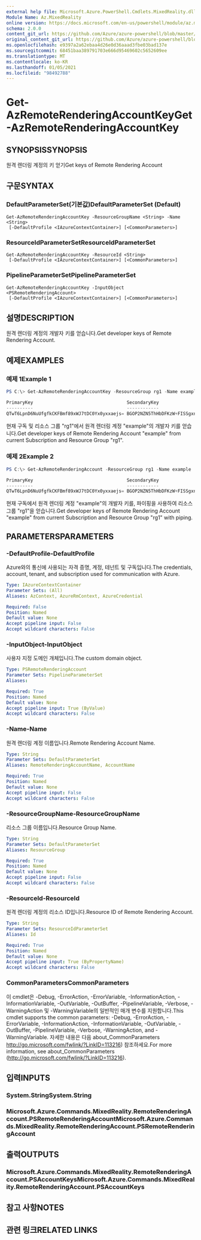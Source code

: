 ```yaml
---
external help file: Microsoft.Azure.PowerShell.Cmdlets.MixedReality.dll-Help.xml
Module Name: Az.MixedReality
online version: https://docs.microsoft.com/en-us/powershell/module/az.mixedreality/get-azremoterenderingaccountkey
schema: 2.0.0
content_git_url: https://github.com/Azure/azure-powershell/blob/master/src/MixedReality/MixedReality/help/Get-AzRemoteRenderingAccountKey.md
original_content_git_url: https://github.com/Azure/azure-powershell/blob/master/src/MixedReality/MixedReality/help/Get-AzRemoteRenderingAccountKey.md
ms.openlocfilehash: e9397a2a62ebaa4d26e0d36aaad3fbe03bad137e
ms.sourcegitcommit: 68451baa389791703e666d95469602c5652609ee
ms.translationtype: MT
ms.contentlocale: ko-KR
ms.lasthandoff: 01/05/2021
ms.locfileid: "98492788"
---
```

# <span data-ttu-id="e0bb4-101">Get-AzRemoteRenderingAccountKey</span><span class="sxs-lookup"><span data-stu-id="e0bb4-101">Get-AzRemoteRenderingAccountKey</span></span>

## <span data-ttu-id="e0bb4-102">SYNOPSIS</span><span class="sxs-lookup"><span data-stu-id="e0bb4-102">SYNOPSIS</span></span>
<span data-ttu-id="e0bb4-103">원격 렌더링 계정의 키 얻기</span><span class="sxs-lookup"><span data-stu-id="e0bb4-103">Get keys of Remote Rendering Account</span></span>

## <span data-ttu-id="e0bb4-104">구문</span><span class="sxs-lookup"><span data-stu-id="e0bb4-104">SYNTAX</span></span>

### <span data-ttu-id="e0bb4-105">DefaultParameterSet(기본값)</span><span class="sxs-lookup"><span data-stu-id="e0bb4-105">DefaultParameterSet (Default)</span></span>
```
Get-AzRemoteRenderingAccountKey -ResourceGroupName <String> -Name <String>
 [-DefaultProfile <IAzureContextContainer>] [<CommonParameters>]
```

### <span data-ttu-id="e0bb4-106">ResourceIdParameterSet</span><span class="sxs-lookup"><span data-stu-id="e0bb4-106">ResourceIdParameterSet</span></span>
```
Get-AzRemoteRenderingAccountKey -ResourceId <String>
 [-DefaultProfile <IAzureContextContainer>] [<CommonParameters>]
```

### <span data-ttu-id="e0bb4-107">PipelineParameterSet</span><span class="sxs-lookup"><span data-stu-id="e0bb4-107">PipelineParameterSet</span></span>
```
Get-AzRemoteRenderingAccountKey -InputObject <PSRemoteRenderingAccount>
 [-DefaultProfile <IAzureContextContainer>] [<CommonParameters>]
```

## <span data-ttu-id="e0bb4-108">설명</span><span class="sxs-lookup"><span data-stu-id="e0bb4-108">DESCRIPTION</span></span>
<span data-ttu-id="e0bb4-109">원격 렌더링 계정의 개발자 키를 얻습니다.</span><span class="sxs-lookup"><span data-stu-id="e0bb4-109">Get developer keys of Remote Rendering Account.</span></span>

## <span data-ttu-id="e0bb4-110">예제</span><span class="sxs-lookup"><span data-stu-id="e0bb4-110">EXAMPLES</span></span>

### <span data-ttu-id="e0bb4-111">예제 1</span><span class="sxs-lookup"><span data-stu-id="e0bb4-111">Example 1</span></span>
```powershell
PS C:\> Get-AzRemoteRenderingAccountKey -ResourceGroup rg1 -Name example

PrimaryKey                                   SecondaryKey
----------                                   ------------
QTwT6LpnD6NuUfgfkCKFBmf89xWJ7tDC0Yx0yxxaejs= BGOP2NZN5ThHbDFKzW+FISSgxnnBqCPKpTsixAxkvXk=
```

<span data-ttu-id="e0bb4-112">현재 구독 및 리소스 그룹 "rg1"에서 원격 렌더링 계정 "example"의 개발자 키를 얻습니다.</span><span class="sxs-lookup"><span data-stu-id="e0bb4-112">Get developer keys of Remote Rendering Account "example" from current Subscription and Resource Group "rg1".</span></span>

### <span data-ttu-id="e0bb4-113">예제 2</span><span class="sxs-lookup"><span data-stu-id="e0bb4-113">Example 2</span></span>
```powershell
PS C:\> Get-AzRemoteRenderingAccount -ResourceGroup rg1 -Name example | Get-AzRemoteRenderingAccountKey 

PrimaryKey                                   SecondaryKey
----------                                   ------------
QTwT6LpnD6NuUfgfkCKFBmf89xWJ7tDC0Yx0yxxaejs= BGOP2NZN5ThHbDFKzW+FISSgxnnBqCPKpTsixAxkvXk=
```

<span data-ttu-id="e0bb4-114">현재 구독에서 원격 렌더링 계정 "example"의 개발자 키를, 파이핑을 사용하여 리소스 그룹 "rg1"을 얻습니다.</span><span class="sxs-lookup"><span data-stu-id="e0bb4-114">Get developer keys of Remote Rendering Account "example" from current Subscription and Resource Group "rg1" with piping.</span></span>

## <span data-ttu-id="e0bb4-115">PARAMETERS</span><span class="sxs-lookup"><span data-stu-id="e0bb4-115">PARAMETERS</span></span>

### <span data-ttu-id="e0bb4-116">-DefaultProfile</span><span class="sxs-lookup"><span data-stu-id="e0bb4-116">-DefaultProfile</span></span>
<span data-ttu-id="e0bb4-117">Azure와의 통신에 사용되는 자격 증명, 계정, 테넌트 및 구독입니다.</span><span class="sxs-lookup"><span data-stu-id="e0bb4-117">The credentials, account, tenant, and subscription used for communication with Azure.</span></span>

```yaml
Type: IAzureContextContainer
Parameter Sets: (All)
Aliases: AzContext, AzureRmContext, AzureCredential

Required: False
Position: Named
Default value: None
Accept pipeline input: False
Accept wildcard characters: False
```

### <span data-ttu-id="e0bb4-118">-InputObject</span><span class="sxs-lookup"><span data-stu-id="e0bb4-118">-InputObject</span></span>
<span data-ttu-id="e0bb4-119">사용자 지정 도메인 개체입니다.</span><span class="sxs-lookup"><span data-stu-id="e0bb4-119">The custom domain object.</span></span>

```yaml
Type: PSRemoteRenderingAccount
Parameter Sets: PipelineParameterSet
Aliases:

Required: True
Position: Named
Default value: None
Accept pipeline input: True (ByValue)
Accept wildcard characters: False
```

### <span data-ttu-id="e0bb4-120">-Name</span><span class="sxs-lookup"><span data-stu-id="e0bb4-120">-Name</span></span>
<span data-ttu-id="e0bb4-121">원격 렌더링 계정 이름입니다.</span><span class="sxs-lookup"><span data-stu-id="e0bb4-121">Remote Rendering Account Name.</span></span>

```yaml
Type: String
Parameter Sets: DefaultParameterSet
Aliases: RemoteRenderingAccountName, AccountName

Required: True
Position: Named
Default value: None
Accept pipeline input: False
Accept wildcard characters: False
```

### <span data-ttu-id="e0bb4-122">-ResourceGroupName</span><span class="sxs-lookup"><span data-stu-id="e0bb4-122">-ResourceGroupName</span></span>
<span data-ttu-id="e0bb4-123">리소스 그룹 이름입니다.</span><span class="sxs-lookup"><span data-stu-id="e0bb4-123">Resource Group Name.</span></span>

```yaml
Type: String
Parameter Sets: DefaultParameterSet
Aliases: ResourceGroup

Required: True
Position: Named
Default value: None
Accept pipeline input: False
Accept wildcard characters: False
```

### <span data-ttu-id="e0bb4-124">-ResourceId</span><span class="sxs-lookup"><span data-stu-id="e0bb4-124">-ResourceId</span></span>
<span data-ttu-id="e0bb4-125">원격 렌더링 계정의 리소스 ID입니다.</span><span class="sxs-lookup"><span data-stu-id="e0bb4-125">Resource ID of Remote Rendering Account.</span></span>

```yaml
Type: String
Parameter Sets: ResourceIdParameterSet
Aliases: Id

Required: True
Position: Named
Default value: None
Accept pipeline input: True (ByPropertyName)
Accept wildcard characters: False
```

### <span data-ttu-id="e0bb4-126">CommonParameters</span><span class="sxs-lookup"><span data-stu-id="e0bb4-126">CommonParameters</span></span>
<span data-ttu-id="e0bb4-127">이 cmdlet은 -Debug, -ErrorAction, -ErrorVariable, -InformationAction, -InformationVariable, -OutVariable, -OutBuffer, -PipelineVariable, -Verbose, -WarningAction 및 -WarningVariable의 일반적인 매개 변수를 지원합니다.</span><span class="sxs-lookup"><span data-stu-id="e0bb4-127">This cmdlet supports the common parameters: -Debug, -ErrorAction, -ErrorVariable, -InformationAction, -InformationVariable, -OutVariable, -OutBuffer, -PipelineVariable, -Verbose, -WarningAction, and -WarningVariable.</span></span>
<span data-ttu-id="e0bb4-128">자세한 내용은 다음 about_CommonParameters http://go.microsoft.com/fwlink/?LinkID=113216) 참조하세요.</span><span class="sxs-lookup"><span data-stu-id="e0bb4-128">For more information, see about_CommonParameters (http://go.microsoft.com/fwlink/?LinkID=113216).</span></span>

## <span data-ttu-id="e0bb4-129">입력</span><span class="sxs-lookup"><span data-stu-id="e0bb4-129">INPUTS</span></span>

### <span data-ttu-id="e0bb4-130">System.String</span><span class="sxs-lookup"><span data-stu-id="e0bb4-130">System.String</span></span>

### <span data-ttu-id="e0bb4-131">Microsoft.Azure.Commands.MixedReality.RemoteRenderingAccount.PSRemoteRenderingAccount</span><span class="sxs-lookup"><span data-stu-id="e0bb4-131">Microsoft.Azure.Commands.MixedReality.RemoteRenderingAccount.PSRemoteRenderingAccount</span></span>

## <span data-ttu-id="e0bb4-132">출력</span><span class="sxs-lookup"><span data-stu-id="e0bb4-132">OUTPUTS</span></span>

### <span data-ttu-id="e0bb4-133">Microsoft.Azure.Commands.MixedReality.RemoteRenderingAccount.PSAccountKeys</span><span class="sxs-lookup"><span data-stu-id="e0bb4-133">Microsoft.Azure.Commands.MixedReality.RemoteRenderingAccount.PSAccountKeys</span></span>

## <span data-ttu-id="e0bb4-134">참고 사항</span><span class="sxs-lookup"><span data-stu-id="e0bb4-134">NOTES</span></span>

## <span data-ttu-id="e0bb4-135">관련 링크</span><span class="sxs-lookup"><span data-stu-id="e0bb4-135">RELATED LINKS</span></span>
